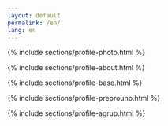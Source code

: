 ```yaml
---
layout: default
permalink: /en/
lang: en
---
```

{% include sections/profile-photo.html %}

{% include sections/profile-about.html %}

{% include sections/profile-base.html %}

{% include sections/profile-preprouno.html %}

{% include sections/profile-agrup.html %}
